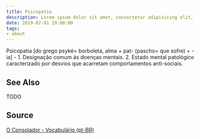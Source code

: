 ```yaml
---
title: Psicopatia
description: Lorem ipsum dolor sit amet, consectetur adipisicing elit, sed do eiusmod tempor incididunt ut labore et dolore magna aliqua.  TODO
date: 2019-02-01 19:00:00
tags:
- about
---
```


Psicopatia [do grego psyké= borboleta, alma + pat- (pascho= que sofre) + -ia] - 1. Designação comum às doenças mentais. 2. Estado mental patológico caracterizado por desvios que acarretam comportamentos anti-sociais.

## See Also
TODO

## Source
[O Consolador - Vocabulário (pt-BR)](http://www.oconsolador.com.br/linkfixo/vocabulario/principal.html)
